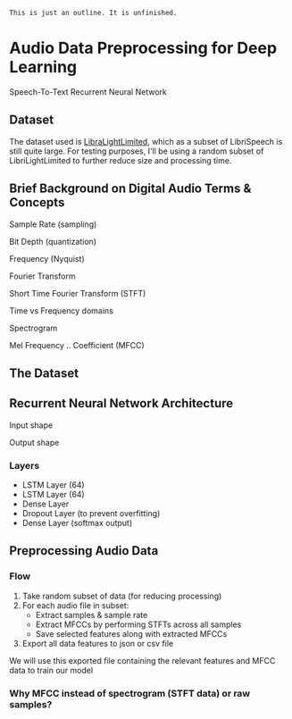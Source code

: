 	This is just an outline. It is unfinished.

# Audio Data Preprocessing for Deep Learning

Speech-To-Text Recurrent Neural Network

## Dataset

The dataset used is [LibraLightLimited](https://pytorch.org/audio/stable/generated/torchaudio.datasets.LibriLightLimited.html#torchaudio.datasets.LibriLightLimited), which as a subset of LibriSpeech is still quite large. For testing purposes, I'll be using a random subset of LibriLightLimited to further reduce size and processing time.


## Brief Background on Digital Audio Terms & Concepts

Sample Rate (sampling)

Bit Depth (quantization)

Frequency (Nyquist)

Fourier Transform

Short Time Fourier Transform (STFT)

Time vs Frequency domains

Spectrogram

Mel Frequency .. Coefficient (MFCC)


## The Dataset


## Recurrent Neural Network Architecture

Input shape

Output shape


### Layers
- LSTM Layer (64)
- LSTM Layer (64)
- Dense Layer
- Dropout Layer (to prevent overfitting)
- Dense Layer (softmax output)


## Preprocessing Audio Data

### Flow

1. Take random subset of data (for reducing processing)
2. For each audio file in subset:
	- Extract samples & sample rate
	- Extract MFCCs by performing STFTs across all samples
	- Save selected features along with extracted MFCCs
3. Export all data features to json or csv file

We will use this exported file containing the relevant features and MFCC data to train our model


### Why MFCC instead of spectrogram (STFT data) or raw samples?